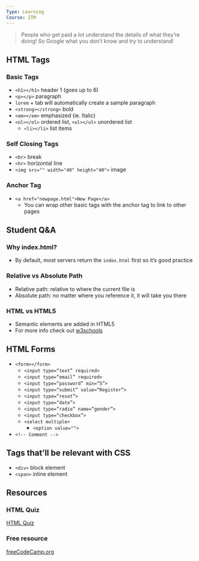 ```yaml
---
Type: Learning
Course: ZTM
---
```

>People who get paid a lot understand the details of what they’re doing! So Google what you don’t know and try to understand! 
## HTML Tags 
### Basic Tags
- `<h1></h1>` header 1 (goes up to 6) 
- `<p></p>` paragraph  
- `lorem` + tab will automatically create a sample paragraph 
- `<strong></strong>` bold 
- `<em></em>` emphasized (ie. Italic)
- `<ol></ol>` ordered list, `<ul></ul>` unordered list
  - `<li></li>` list items 
### Self Closing Tags 
- `<br>` break 
- `<hr>` horizontal line
- `<img src="" width="40" height="40">` image 
### Anchor Tag
- `<a href="newpage.html">New Page</a>`  
  - You can wrap other basic tags with the anchor tag to link to other pages
## Student Q&A
### Why index.html? 
- By default, most servers return the `index.html` first so it’s good practice 
### Relative vs Absolute Path 
- Relative path: relative to where the current file is 
- Absolute path: no matter where you reference it, it will take you there
### HTML vs HTML5 
- Semantic elements are added in HTML5  
- For more info check out [w3schools](https://www.w3schools.com/html/)
## HTML Forms 
- `<form></form>` 
  - `<input type=“text” required>`
  - `<input type=“email” required>`
  - `<input type=“password” min=“5”>`
  - `<input type=“submit” value=“Register”>`
  - `<input type=“reset”>`
  - `<input type=“date”>`
  - `<input type=“radio” name=“gender”>`
  - `<input type=“checkbox”>`
  - `<select multiple>`
    - `<option value="">`
- `<!-- Comment -->` 
## Tags that’ll be relevant with CSS
- `<div>` block element 
- `<span>` inline element
## Resources
### HTML Quiz 
[HTML Quiz](https://www.w3schools.com/html/html_quiz.asp)
### Free resource 
[freeCodeCamp.org](https://www.freecodecamp.org/learn/responsive-web-design/basic-html-and-html5/)